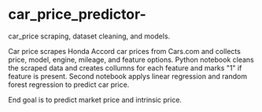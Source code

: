 # car_price_predictor-
car_price scraping, dataset cleaning, and models. 

Car price scrapes Honda Accord car prices from Cars.com and collects price, model, engine, mileage, and feature options. 
Python notebook cleans the scraped data and creates collumns for each feature and marks "1" if feature is present. 
Second notebook applys linear regression and random forest regression to predict car price. 

End goal is to predict market price and intrinsic price. 
